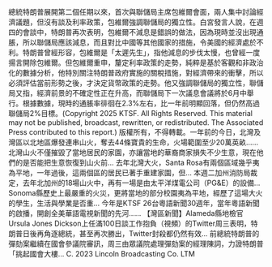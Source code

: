 總統特朗普展開第二個任期以來，首次與聯儲局主席包維爾會面，兩人集中討論經濟議題，但沒有談及利率政策，包維爾強調聯儲局的獨立性。白宮發言人說，在週四的會談中，特朗普再次表明，包維爾不減息是錯誤的做法，因為現時並沒出現通脹，所以聯儲局應該減息，而且對比中國等其他國家的措施，令美國的經濟處於不利。特朗普曾經形容，包維爾是「太遲先生」，指他減息的步伐太慢，也曾經一度揚言開除包維爾。但包維爾重申，釐定利率政策的走勢，純粹是基於客觀和非政治化的數據分析，他特別關注特朗普政府實施的關稅措施，對經濟帶來的衝擊，所以必須評估當前形勢之後，才決定貨幣政策的走勢。他又強調聯儲局的獨立性，聯儲局又指，經濟前景的不確定性正在升高，而聯儲局下一次議息會議將於6月中舉行。根據數據，現時的通脹率徘徊在2.3%左右，比一年前明顯回落，但仍然高過聯儲局2%目標。(Copyright 2025 KTSF. All Rights Reserved. This material may not be published, broadcast, rewritten, or redistributed. The Associated Press contributed to this report.)
版權所有，不得轉載。一年前的今日，北灣及灣區以北地區爆發連串山火，奪去44條寶貴的生命，火場範圍至少20萬英畝…… 北灣山火不僅摧毀了當地居民的家園，亦讓當地的華裔商家損失不少生意，現在他們的是否能把生意恢復到山火前… 去年北灣大火，Santa Rosa有兩個區域幾乎夷為平地，一年過後，這兩個區的居民已著手重建家園，但… 本週二加州消防局裁定，去年北加州的18場山火中，再有一場是由太平洋煤電公司（PG&E）的設備… Sonoma縣歷史上最嚴重的火災，更將當地的部分校園夷為平地，經歷了這場大火的學生，生活與學業是否重… 今年是KTSF 26台粵語新聞30週年，當年粵語新聞的啟播，開創全美華語電視新聞的先河…… 【灣區新聞】Alameda縣地檢官Ursula Jones Dickson上任滿100日談工作抱負（視頻）的Twitter周三表明，特朗普日後再角逐總統，甚至再次勝出，Twitter封殺都仍然有效… 前總統特朗普的彈劾案繼續在國會參議院審訊，周三由眾議院處理彈劾案的經理陳詞，力證特朗普「挑起國會大樓… 
			C. 2023 Lincoln Broadcasting Co. LTM		